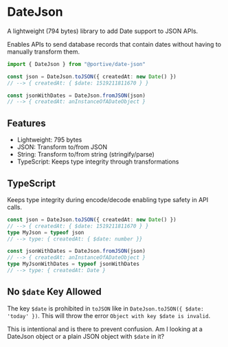 # DateJson

A lightweight (794 bytes) library to add Date support to JSON APIs.

Enables APIs to send database records that contain dates without having to manually transform them.

```ts
import { DateJson } from "@portive/date-json"

const json = DateJson.toJSON({ createdAt: new Date() })
// --> { createdAt: { $date: 1519211811670 } }

const jsonWithDates = DateJson.fromJSON(json)
// --> { createdAt: anInstanceOfADateObject }
```

## Features

- Lightweight: 795 bytes
- JSON: Transform to/from JSON
- String: Transform to/from string (stringify/parse)
- TypeScript: Keeps type integrity through transformations

## TypeScript

Keeps type integrity during encode/decode enabling type safety in API calls.

```ts
const json = DateJson.toJSON({ createdAt: new Date() })
// --> { createdAt: { $date: 1519211811670 } }
type MyJson = typeof json
// --> type: { createdAt: { $date: number }}

const jsonWithDates = DateJson.fromJSON(json)
// --> { createdAt: anInstanceOfADateObject }
type MyJsonWithDates = typeof jsonWithDates
// --> type: { createdAt: Date }
```

## No `$date` Key Allowed

The key `$date` is prohibited in `toJSON` like in `DateJson.toJSON({ $date: 'today' })`. This will throw the error `Object with key $date is invalid`.

This is intentional and is there to prevent confusion. Am I looking at a DateJson object or a plain JSON object with `$date` in it?
